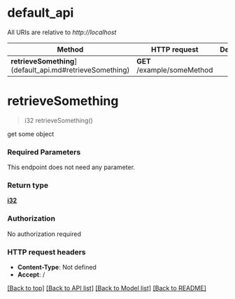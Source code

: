 # default_api

All URIs are relative to *http://localhost*

Method | HTTP request | Description
------------- | ------------- | -------------
**retrieveSomething**](default_api.md#retrieveSomething) | **GET** /example/someMethod | 


# **retrieveSomething**
> i32 retrieveSomething()


get some object

### Required Parameters
This endpoint does not need any parameter.

### Return type

[**i32**](integer.md)

### Authorization

No authorization required

### HTTP request headers

 - **Content-Type**: Not defined
 - **Accept**: /

[[Back to top]](#) [[Back to API list]](../README.md#documentation-for-api-endpoints) [[Back to Model list]](../README.md#documentation-for-models) [[Back to README]](../README.md)

